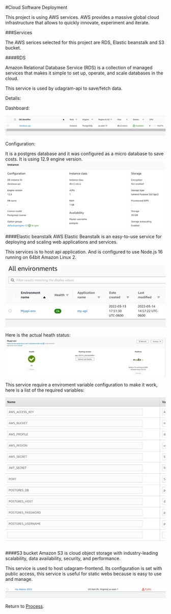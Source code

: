 #Cloud Software Deployment

This project is using AWS services. AWS provides a massive global cloud infrastructure that allows to quickly innovate, experiment and iterate.

###Services

The AWS serices selected for this project are RDS, Elastic beanstalk and S3 bucket.

####RDS

Amazon Relational Database Service (RDS) is a collection of managed services that makes it simple to set up, operate, and scale databases in the cloud.

This service is used by udagram-api to save/fetch data.

Details:

Dashboard:

![database-api](./images/db-dashboard.PNG)

Configuration:

It is a postgres database and it was configured as a micro database to save costs. It is using 12.9 engine version.
![Configuration](./images/db-config.PNG)


####Elastic beanstalk
AWS Elastic Beanstalk is an easy-to-use service for deploying and scaling web applications and services.

This services is to host api application. And is configured to use Node.js 16 running on 64bit Amazon Linux 2.

![Dashboard](./images/eb-dashboard.PNG)

Here is the actual heath status:
![Current health](./images/db-status.PNG)

This service require a enviroment variable configuration to make it work, here is a list of the required variables:
![Enviroment Variables](./images/eb-env.PNG)


####S3 bucket
Amazon S3 is cloud object storage with industry-leading scalability, data availability, security, and performance.

This service is used to host udagram-frontend. Its configuration is set with public access, this service is useful for static webs because is easy to use and manage.

![Bucket dashboard](./images/s3-dashboard.PNG)

Return to [Process](Process.md).
